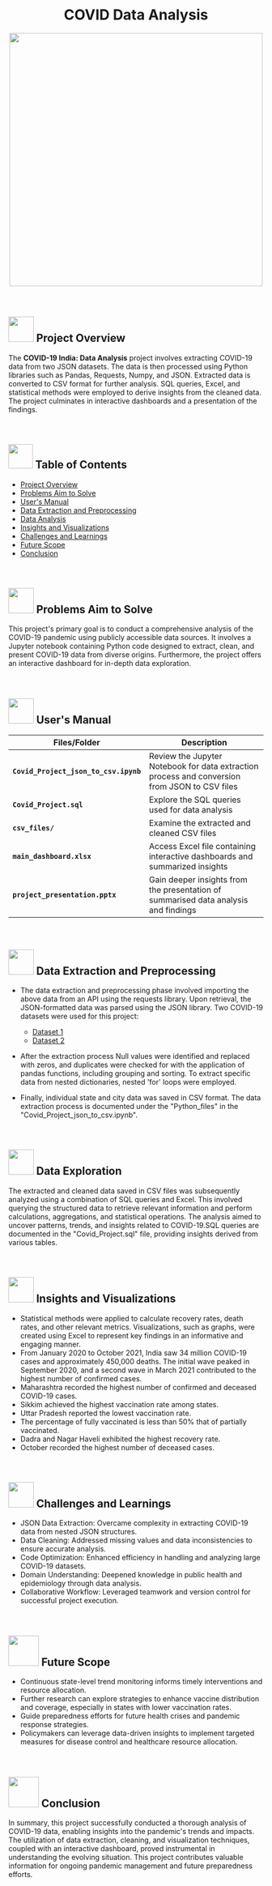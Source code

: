 <h1 align = "center">
  COVID Data Analysis
</h1>

<p align="center"><img src="https://mir-s3-cdn-cf.behance.net/project_modules/source/cf748494602367.5e8315fc8ca1f.gif" width="500" ></p>
<br>

## <h2 class="section-heading" id="project-overview"><a href="your_link_here"><img src="https://media.tenor.com/1_WxLFfCh6wAAAAj/covid-corona.gif" width="50" height="50"></a> Project Overview</h2>

The **COVID-19 India: Data Analysis** project involves extracting COVID-19 data from two JSON datasets. The data is then processed using Python libraries such as Pandas, Requests, Numpy, and JSON. Extracted data is converted to CSV format for further analysis. SQL queries, Excel, and statistical methods were employed to derive insights from the cleaned data. The project culminates in interactive dashboards and a presentation of the findings.

<br>

## <img src="https://clipartmag.com/images/pictures-of-animated-books-20.gif" width="48" height="48"> **Table of Contents**

- [Project Overview](#project-overview)
- [Problems Aim to Solve](#objective)
- [User's Manual](#usage)
- [Data Extraction and Preprocessing](#data-extraction-and-preprocessing)
- [Data Analysis](#data-analysis)
- [Insights and Visualizations](#insights-and-visualizations)
- [Challenges and Learnings](#challenges_and_learnings)
- [Future Scope](#future_scope)
- [Conclusion](#conclusion)

<br>

## <h2 class="section-heading" id="objective"><a href="your_link_here"><img src="https://media.tenor.com/0YvVQiyjV_UAAAAi/home-coronavirus.gif" width="50" height="50"></a> Problems Aim to Solve</h2>

This project's primary goal is to conduct a comprehensive analysis of the COVID-19 pandemic using publicly accessible data sources. It involves a Jupyter notebook containing Python code designed to extract, clean, and present COVID-19 data from diverse origins. Furthermore, the project offers an interactive dashboard for in-depth data exploration.

<br>

## <h2 class="section-heading" id="usage"><a href="your_link_here"><img src="https://user-images.githubusercontent.com/106439762/181935629-b3c47bd3-77fb-4431-a11c-ff8ba0942b63.gif" width="50" height="50"></a> User's Manual</h2>

| Files/Folder| Description |
| ------------- | ------------- |
| **`Covid_Project_json_to_csv.ipynb`** | Review the Jupyter Notebook for data extraction process and conversion from JSON to CSV files |
| **`Covid_Project.sql`** | Explore the SQL queries used for data analysis  |
| **`csv_files/`** | Examine the extracted and cleaned CSV files  |
| **`main_dashboard.xlsx`** | Access Excel file containing interactive dashboards and summarized insights |
| **`project_presentation.pptx`** | Gain deeper insights from the presentation of summarised data analysis and findings|

<br>

## <h2 class="section-heading" id="data-extraction-and-preprocessing"><a href="your_link_here"><img src="https://user-images.githubusercontent.com/74038190/212257472-08e52665-c503-4bd9-aa20-f5a4dae769b5.gif" width="50" height="50"></a> Data Extraction and Preprocessing</h2>

- The data extraction and preprocessing phase involved importing the above data from an API using the requests library. Upon retrieval, the JSON-formatted data was parsed using the JSON library. Two COVID-19 datasets were used for this project:
   - [Dataset 1](https://data.covid19india.org/v4/min/data.min.json)
   - [Dataset 2](https://data.covid19india.org/v4/min/timeseries.min.json)

- After the extraction process Null values were identified and replaced with zeros, and duplicates were checked for with the application of pandas functions, including grouping and sorting. To extract specific data from nested dictionaries, nested 'for' loops were employed.
- Finally, individual state and city data was saved in CSV format. The data extraction process is documented under the "Python_files" in the "Covid_Project_json_to_csv.ipynb".


<br>

## <h2 class="section-heading" id="data-exploration"><a href="your_link_here"><img src="https://media.tenor.com/RNVWPrQuO70AAAAi/covid19-corona.gif" width="50" height="50"></a> Data Exploration</h2>

The extracted and cleaned data saved in CSV files was subsequently analyzed using a combination of SQL queries and Excel. This involved querying the structured data to retrieve relevant information and perform calculations, aggregations, and statistical operations. The analysis aimed to uncover patterns, trends, and insights related to COVID-19.SQL queries are documented in the "Covid_Project.sql" file, providing insights derived from various tables.


<br>

## <h2 class="section-heading" id="insights-and-visualizations"><a href="your_link_here"><img src="https://media.tenor.com/Tw7ociOZPzkAAAAM/spreadsheet-animated.gif" width="50" height="50"></a> Insights and Visualizations</h2>

 - Statistical methods were applied to calculate recovery rates, death rates, and other relevant metrics. Visualizations, such as graphs, were created using Excel to represent key findings in an informative and engaging manner.
 - From January 2020 to October 2021, India saw 34 million COVID-19 cases and approximately 450,000 deaths. The initial wave peaked in September 2020, and a second wave in March 2021 contributed to the highest number of confirmed cases.
 - Maharashtra recorded the highest number of confirmed and deceased COVID-19 cases.
 - Sikkim achieved the highest vaccination rate among states.
 - Uttar Pradesh reported the lowest vaccination rate.
 - The percentage of fully vaccinated is less than  50%  that of partially vaccinated.
 - Dadra and Nagar Haveli exhibited the highest recovery rate.
 - October recorded the highest number of deceased cases.

<br>

## <h2 class="section-heading" id="challenges_and_learnings"><a href="your_link_here"><img src="https://media0.giphy.com/media/cExWgK1q0qha5oiuBb/giphy.gif?cid=6c09b952x5xjy8fxzog2yw0xljinbs7aw4jjwlay1r66t5w7&rid=giphy.gif&ct=s" width="50" height="50"></a> Challenges and Learnings</h2>
 - JSON Data Extraction: Overcame complexity in extracting COVID-19 data from nested JSON structures.
 - Data Cleaning: Addressed missing values and data inconsistencies to ensure accurate analysis.
 - Code Optimization: Enhanced efficiency in handling and analyzing large COVID-19 datasets.
 - Domain Understanding: Deepened knowledge in public health and epidemiology through data analysis.
 - Collaborative Workflow: Leveraged teamwork and version control for successful project execution.

<br>

## <h2 class="section-heading" id="future_scope"><a href="your_link_here"><img src="https://user-images.githubusercontent.com/74038190/214644145-264f4759-7633-441e-9d67-d8dda9d50d26.gif" width="60" height="60"></a> Future Scope</h2>
 - Continuous state-level trend monitoring informs timely interventions and resource allocation.
 - Further research can explore strategies to enhance vaccine distribution and coverage, especially in states with lower vaccination rates.
 - Guide preparedness efforts for future health crises and pandemic response strategies.
 - Policymakers can leverage data-driven insights to implement targeted measures for disease control and healthcare resource allocation.

<br>

## <h2 class="section-heading" id="conclusion"><a href="your_link_here"><img src="https://user-images.githubusercontent.com/74038190/214644145-264f4759-7633-441e-9d67-d8dda9d50d26.gif" width="60" height="60"></a> Conclusion</h2>
In summary, this project successfully conducted a thorough analysis of COVID-19 data, enabling insights into the pandemic's trends and impacts. The utilization of data extraction, cleaning, and visualization techniques, coupled with an interactive dashboard, proved instrumental in understanding the evolving situation. This project contributes valuable information for ongoing pandemic management and future preparedness efforts.
